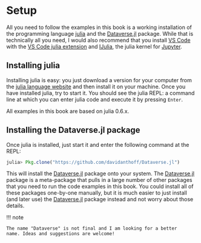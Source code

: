 # Setup

All you need to follow the examples in this book is a working
installation of the programming language [julia](https://julialang.org/)
and the [Dataverse.jl](https://github.com/davidanthoff/Dataverse.jl)
package. While that is technically all you need, I would also recommend
that you install [VS Code](https://code.visualstudio.com/) with the [VS
Code julia
extension](https://marketplace.visualstudio.com/items?itemName=julialang.language-julia)
and [IJulia](https://github.com/JuliaLang/IJulia.jl), the julia kernel
for [Jupyter](http://jupyter.org/).

## Installing julia

Installing julia is easy: you just download a version for your computer
from the [julia language website](https://julialang.org/downloads/) and
then install it on your machine. Once you have installed julia, try to
start it. You should see the julia REPL: a command line at which you can
enter julia code and execute it by pressing `Enter`.

All examples in this book are based on julia 0.6.x.

## Installing the Dataverse.jl package

Once julia is installed, just start it and enter the following command
at the REPL:
```julia
julia> Pkg.clone("https://github.com/davidanthoff/Dataverse.jl")
```
This will install the
[Dataverse.jl](https://github.com/davidanthoff/Dataverse.jl) package
onto your system. The
[Dataverse.jl](https://github.com/davidanthoff/Dataverse.jl) package is
a meta-package that pulls in a large number of other packages that you
need to run the code examples in this book. You could install all of
these packages one-by-one manually, but it is much easier to just
install (and later use) the
[Dataverse.jl](https://github.com/davidanthoff/Dataverse.jl) package
instead and not worry about those details.

!!! note

    The name "Dataverse" is not final and I am looking for a better
    name. Ideas and suggestions are welcome!
